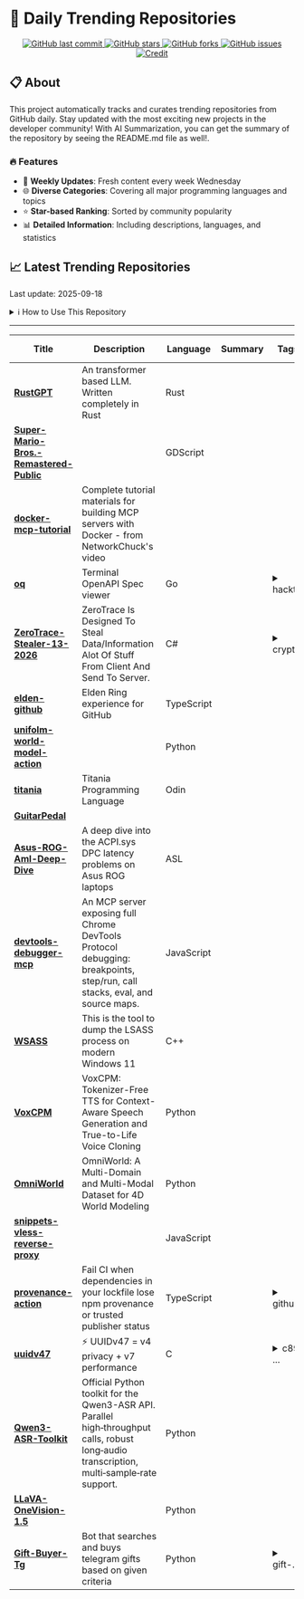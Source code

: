 # 🌟 Daily Trending Repositories

<div align="center">
<a href="https://github.com/marc-ko/daily-trending-repo/commits/main">
    <img src="https://img.shields.io/github/last-commit/marc-ko/daily-trending-repo" alt="GitHub last commit" />
</a>

<a href="https://github.com/marc-ko/daily-trending-repo/stargazers">
    <img src="https://img.shields.io/github/stars/marc-ko/daily-trending-repo" alt="GitHub stars" />
</a>
<a href="https://github.com/marc-ko/daily-trending-repo/network/members">
    <img src="https://img.shields.io/github/forks/marc-ko/daily-trending-repo" alt="GitHub forks" />
</a>
<a href="https://github.com/marc-ko/daily-trending-repo/issues">
    <img src="https://img.shields.io/github/issues/marc-ko/daily-trending-repo" alt="GitHub issues" />
</a>
<a alt="credit" href="https://github.com/zezhishao/DailyArXiv">
 <img src="https://img.shields.io/badge/credit%20-%20Idea%20From%20This%20Repo-blue" alt="Credit">
</a>
</div>

## 📋 About

This project automatically tracks and curates trending repositories from GitHub daily. Stay updated with the most exciting new projects in the developer community! With AI Summarization, you can get the summary of the repository by seeing the README.md file as well!.

### 🔥 Features

- 🔄 **Weekly Updates**: Fresh content every week Wednesday
- 🌐 **Diverse Categories**: Covering all major programming languages and topics
- ⭐ **Star-based Ranking**: Sorted by community popularity
- 📊 **Detailed Information**: Including descriptions, languages, and statistics

## 📈 Latest Trending Repositories

Last update: 2025-09-18

<details>
<summary>ℹ️ How to Use This Repository</summary>

1. **Star & Watch**: Click the 'Star' and 'Watch' buttons to receive weekly email notifications
2. **Browse**: Explore trending repositories organized by popularity
3. **Contribute**: Feel free to open issues or suggest improvements

</details>

---

| **Title** | **Description** | **Language** | **Summary** | **Tags** | **Stars Count** |
| --- | --- | --- | --- | --- | --- |
| **[RustGPT](https://github.com/tekaratzas/RustGPT)** | An transformer based LLM. Written completely in Rust | Rust |  |  | 2002 |
| **[Super-Mario-Bros.-Remastered-Public](https://github.com/JHDev2006/Super-Mario-Bros.-Remastered-Public)** |  | GDScript |  |  | 1058 |
| **[docker-mcp-tutorial](https://github.com/theNetworkChuck/docker-mcp-tutorial)** | Complete tutorial materials for building MCP servers with Docker - from NetworkChuck's video |  |  |  | 575 |
| **[oq](https://github.com/plutov/oq)** | Terminal OpenAPI Spec viewer | Go |  | <details><summary>hackt...</summary><p>hacktoberfest</p></details> | 571 |
| **[ZeroTrace-Stealer-13-2026](https://github.com/luis22d/ZeroTrace-Stealer-13-2026)** | ZeroTrace Is Designed To Steal Data/Information Alot Of Stuff From Client And Send To Server. | C# |  | <details><summary>crypt...</summary><p>crypter, crypter-fud, fud-crypter, fud-stealer, panel-stealer, stealer, stealer-files, stealer-fud, stealer-panel, stealing</p></details> | 556 |
| **[elden-github](https://github.com/SaltyAom/elden-github)** | Elden Ring experience for GitHub | TypeScript |  |  | 487 |
| **[unifolm-world-model-action](https://github.com/unitreerobotics/unifolm-world-model-action)** |  | Python |  |  | 445 |
| **[titania](https://github.com/gingerBill/titania)** | Titania Programming Language | Odin |  |  | 390 |
| **[GuitarPedal](https://github.com/torvalds/GuitarPedal)** |  |  |  |  | 341 |
| **[Asus-ROG-Aml-Deep-Dive](https://github.com/Zephkek/Asus-ROG-Aml-Deep-Dive)** | A deep dive into the ACPI.sys DPC latency problems on Asus ROG laptops | ASL |  |  | 335 |
| **[devtools-debugger-mcp](https://github.com/ScriptedAlchemy/devtools-debugger-mcp)** | An MCP server exposing full Chrome DevTools Protocol debugging: breakpoints, step/run, call stacks, eval, and source maps. | JavaScript |  |  | 308 |
| **[WSASS](https://github.com/TwoSevenOneT/WSASS)** | This is the tool to dump the LSASS process on modern Windows 11 | C++ |  |  | 290 |
| **[VoxCPM](https://github.com/OpenBMB/VoxCPM)** | VoxCPM: Tokenizer-Free TTS for Context-Aware Speech Generation and True-to-Life Voice Cloning | Python |  |  | 270 |
| **[OmniWorld](https://github.com/yangzhou24/OmniWorld)** | OmniWorld: A Multi-Domain and Multi-Modal Dataset for 4D World Modeling | Python |  |  | 267 |
| **[snippets-vless-reverse-proxy](https://github.com/neibcn/snippets-vless-reverse-proxy)** |  | JavaScript |  |  | 227 |
| **[provenance-action](https://github.com/danielroe/provenance-action)** | Fail CI when dependencies in your lockfile lose npm provenance or trusted publisher status | TypeScript |  | <details><summary>githu...</summary><p>github-actions, provenance, security, trusted-publishing</p></details> | 226 |
| **[uuidv47](https://github.com/stateless-me/uuidv47)** | ⚡ UUIDv47 = v4 privacy + v7 performance | C |  | <details><summary>c89, ...</summary><p>c89, database, header-only, siphash, uuid, uuidv4, uuidv7</p></details> | 186 |
| **[Qwen3-ASR-Toolkit](https://github.com/QwenLM/Qwen3-ASR-Toolkit)** | Official Python toolkit for the Qwen3-ASR API. Parallel high‑throughput calls, robust long‑audio transcription, multi‑sample‑rate support. | Python |  |  | 176 |
| **[LLaVA-OneVision-1.5](https://github.com/EvolvingLMMs-Lab/LLaVA-OneVision-1.5)** |  | Python |  |  | 147 |
| **[Gift-Buyer-Tg](https://github.com/GothemU/Gift-Buyer-Tg)** | Bot that searches and buys telegram gifts based on given criteria | Python |  | <details><summary>gift-...</summary><p>gift-buyer, gift-buyer-tg, telegram-gift, telegram-gift-buyer</p></details> | 137 |

